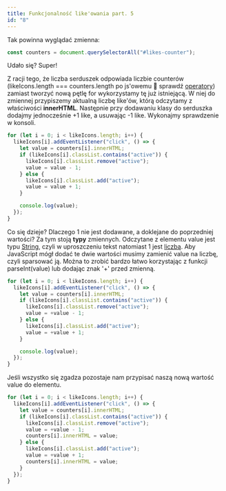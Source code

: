 ```yaml
---
title: Funkcjonalność like'owania part. 5
id: "8"
---
```


Tak powinna wyglądać zmienna:

```js
const counters = document.querySelectorAll("#likes-counter");
```

Udało się? Super!

Z racji tego, że liczba serduszek odpowiada liczbie counterów (likeIcons.length === counters.length po js'owemu 🙂 sprawdź <a href="/glossary/operatory/" target="_blank">operatory</a>) zamiast tworzyć nową pętlę for wykorzystamy tę już istniejącą.
W niej do zmiennej przypiszemy aktualną liczbę like'ów, którą odczytamy z właściwości **innerHTML**.
Następnie przy dodawaniu klasy do serduszka dodajmy jednocześnie +1 like, a usuwając -1 like.
Wykonajmy sprawdzenie w konsoli.

```js
for (let i = 0; i < likeIcons.length; i++) {
  likeIcons[i].addEventListener("click", () => {
    let value = counters[i].innerHTML;
    if (likeIcons[i].classList.contains("active")) {
      likeIcons[i].classList.remove("active");
      value = value - 1;
    } else {
      likeIcons[i].classList.add("active");
      value = value + 1;
    }

    console.log(value);
  });
}
```

Co się dzieje? Dlaczego 1 nie jest dodawane, a doklejane do poprzedniej wartości? Za tym stoją **typy** zmiennych.
Odczytane z elementu value jest typu <a href="/glossary/tablica/" target="_blank">String</a>, czyli w uproszczeniu tekst natomiast 1 jest <a href="/glossary/liczba/" target="_blank">liczbą</a>. Aby JavaScript mógł dodać te dwie wartości musimy zamienić value na liczbę, czyli sparsować ją. Można to zrobić bardzo łatwo korzystając z funkcji parseInt(value) lub dodając znak '+' przed zmienną.

```js
for (let i = 0; i < likeIcons.length; i++) {
  likeIcons[i].addEventListener("click", () => {
    let value = counters[i].innerHTML;
    if (likeIcons[i].classList.contains("active")) {
      likeIcons[i].classList.remove("active");
      value = +value - 1;
    } else {
      likeIcons[i].classList.add("active");
      value = +value + 1;
    }

    console.log(value);
  });
}
```

Jeśli wszystko się zgadza pozostaje nam przypisać naszą nową wartość value do elementu.

```js
for (let i = 0; i < likeIcons.length; i++) {
  likeIcons[i].addEventListener("click", () => {
    let value = counters[i].innerHTML;
    if (likeIcons[i].classList.contains("active")) {
      likeIcons[i].classList.remove("active");
      value = +value - 1;
      counters[i].innerHTML = value;
    } else {
      likeIcons[i].classList.add("active");
      value = +value + 1;
      counters[i].innerHTML = value;
    }
  });
}
```
